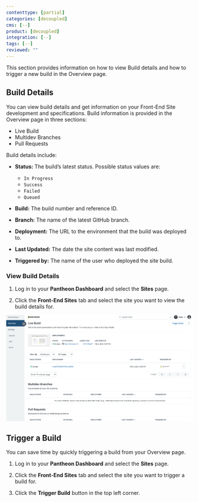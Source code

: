 ```yaml
---
contenttype: [partial]
categories: [decoupled]
cms: [--]
product: [decoupled]
integration: [--]
tags: [--]
reviewed: ""
---
```


This section provides information on how to view Build details and how to trigger a new build in the Overview page.

## Build Details

You can view build details and get information on your Front-End Site development and specifications. Build information is provided in the Overview page in three sections:

- Live Build
- Multidev Branches
- Pull Requests

Build details include:

- **Status:** The build’s latest status. Possible status values are:
    - `In Progress`
    - `Success`
    - `Failed`
    - `Queued`

- **Build:** The build number and reference ID.
- **Branch:** The name of the latest GitHub branch.
- **Deployment:** The URL to the environment that the build was deployed to.
- **Last Updated:** The date the site content was last modified.
- **Triggered by:** The name of the user who deployed the site build.

### View Build Details

1. Log in to your **Pantheon Dashboard** and select the **Sites** page.

1. Click the **Front-End Sites** tab and select the site you want to view the build details for.

![build details](../images/decoupled-build-details.png)

## Trigger a Build

You can save time by quickly triggering a build from your Overview page.

1. Log in to your **Pantheon Dashboard** and select the **Sites** page.

1. Click the **Front-End Sites** tab and select the site you want to trigger a build for.

1. Click the **Trigger Build** button in the top left corner.